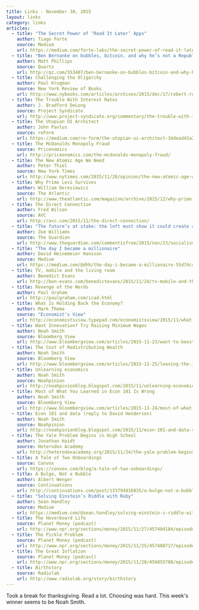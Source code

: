 ```yaml
---
title: Links - November 30, 2015
layout: links
category: links
articles:
  - title: "The Secret Power of ‘Read It Later’ Apps"
    author: Tiago Forte
    source: Medium
    url: https://medium.com/forte-labs/the-secret-power-of-read-it-later-apps-6c75cc37ef42#.7aksdiq5
  - title: "Ben Bernanke on bubbles, bitcoin, and why he’s not a Republican anymore"
    author: Matt Phillips
    source: Quartz
    url: http://qz.com/553407/ben-bernanke-on-bubbles-bitcoin-and-why-hes-not-a-republican-anymore/
  - title: Challenging the Oligarchy
    author: Paul Krugman
    source: New York Review of Books
    url: http://www.nybooks.com/articles/archives/2015/dec/17/robert-reich-challenging-oligarchy/
  - title: The Trouble With Interest Rates
    author: J. Bradford DeLong
    source: Project Syndicate
    url: http://www.project-syndicate.org/commentary/the-trouble-with-interest-rates-by-j--bradford-delong-2015-11
  - title: The Utopian UI Architect
    author: John Pavlus
    source: reForm
    url: https://medium.com/re-form/the-utopian-ui-architect-34dead42a28#.1jakqthnv
  - title: The McDonalds Monopoly Fraud
    source: Pricenomics
    url: http://priceonomics.com/the-mcdonalds-monopoly-fraud/
  - title: The New Atomic Age We Need
    author: Peter Thiel
    source: New York Times
    url: http://www.nytimes.com/2015/11/28/opinion/the-new-atomic-age-we-need.html
  - title: Why Primo Levi Survives
    author: William Deresiewicz
    source: The Atlantic
    url: http://www.theatlantic.com/magazine/archive/2015/12/why-primo-levi-survives/413134/
  - title: The Direct Connection
    author: Fred Wilson
    source: AVC
    url: http://avc.com/2015/11/the-direct-connection/
  - title: "The future’s at stake: the left must show it could create an iPad"
    author: Zoe Williams
    source: The Guardian
    url: http://www.theguardian.com/commentisfree/2015/nov/23/socialism-innovation-ipad-john-mcdonnell
  - title: "The day I became a millionaire"
    author: David Heinemeier Hansson
    source: Medium
    url: https://medium.com/@dhh/the-day-i-became-a-millionaire-55d7dc4d8293#.xa71xa1f1
  - title: TV, mobile and the living room
    author: Benedict Evans
    url: http://ben-evans.com/benedictevans/2015/11/24/tv-mobile-and-the-living-room
  - title: Revenge of the Nerds
    author: Paul Graham
    url: http://paulgraham.com/icad.html
  - title: What Is Holding Back the Economy?
    author: Mark Thoma
    source: "Economist's View"
    url: http://economistsview.typepad.com/economistsview/2015/11/what-is-holding-back-the-economy.html
  - title: Want Innovation? Try Raising Minimum Wages
    author: Noah Smith
    source: Bloomberg View
    url: http://www.bloombergview.com/articles/2015-11-23/want-to-boost-productivity-raise-minimum-wages
  - title: The Cost of Redistributing Wealth
    author: Noah Smith
    source: Bloomberg View
    url: http://www.bloombergview.com/articles/2015-11-25/leaving-the-justice-out-of-wealth-redistribution
  - title: Unlearning economics
    author: Noah Smith
    source: Noahpinion
    url: http://noahpinionblog.blogspot.com/2015/11/unlearning-economics.html
  - title: Most of What You Learned in Econ 101 Is Wrong
    author: Noah Smith
    source: Bloomberg View
    url: http://www.bloombergview.com/articles/2015-11-24/most-of-what-you-learned-in-econ-101-is-wrong
  - title: Econ 101 and data (reply to David Henderson)
    author: Noah Smith
    source: Noahpinion
    url: http://noahpinionblog.blogspot.com/2015/11/econ-101-and-data-reply-to-david.html
  - title: The Yale Problem Begins in High School
    author: Jonathan Haidt
    source: Heterodox Academy
    url: http://heterodoxacademy.org/2015/11/24/the-yale-problem-begins-in-high-school/
  - title: A Tale of Two Onboardings
    source: Convox
    url: https://convox.com/blog/a-tale-of-two-onboardings/
  - title: A Bulge, Not a Bubble
    author: Albert Wenger
    source: Continuations
    url: http://continuations.com/post/133794016835/a-bulge-not-a-bubble
  - title: "Solving Einstein’s Riddle with Ruby"
    author: Sean Handley
    source: Medium
    url: https://medium.com/@sean.handley/solving-einstein-s-riddle-with-ruby-e78ba9ebabe#.2n0ci51bi
  - title: The Hoverboard Life
    source: Planet Money (podcast)
    url: http://www.npr.org/sections/money/2015/11/27/457404184/episode-666-the-hoverboard-life
  - title: The Pickle Problem
    source: Planet Money (podcast)
    url: http://www.npr.org/sections/money/2015/11/25/457408717/episode-665-the-pickle-problem
  - title: The Great Inflation
    source: Planet Money (podcast)
    url: http://www.npr.org/sections/money/2015/11/20/456855788/episode-664-the-great-inflation
  - title: Birthstory
    source: Radiolab
    url: http://www.radiolab.org/story/birthstory
---
```

Took a break for thanksgiving. Read a lot. Choosing was hard.
This week's winner seems to be Noah Smith.
